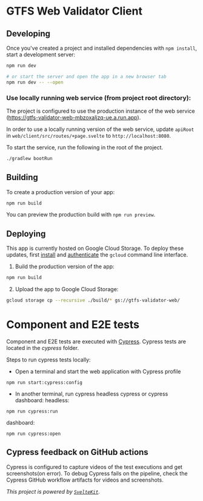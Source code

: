 # GTFS Web Validator Client

## Developing

Once you've created a project and installed dependencies with `npm install`, start a development server:

```bash
npm run dev

# or start the server and open the app in a new browser tab
npm run dev -- --open
```
### Use locally running web service (from project root directory):

The project is configured to use the production instance of the web service (https://gtfs-validator-web-mbzoxaljzq-ue.a.run.app).

In order to use a locally running version of the web service, update `apiRoot` in `web/client/src/routes/+page.svelte` to `http://localhost:8080`.

To start the service, run the following in the root of the project.

```bash
./gradlew bootRun
```

## Building

To create a production version of your app:

```bash
npm run build
```

You can preview the production build with `npm run preview`.

## Deploying

This app is currently hosted on Google Cloud Storage. To deploy these updates, first [install](https://cloud.google.com/sdk/docs/install-sdk) and [authenticate](https://cloud.google.com/sdk/gcloud/reference/auth) the `gcloud` command line interface.

1. Build the production version of the app:

```bash
npm run build
```

2. Upload the app to Google Cloud Storage:

```bash
gcloud storage cp --recursive ./build/* gs://gtfs-validator-web/
```

# Component and E2E tests

Component and E2E tests are executed with [Cypress](https://docs.cypress.io/). Cypress tests are located in the _cypress_ folder.

Steps to run cypress tests locally:
 - Open a terminal and start the web application with Cypress profile
 ```
 npm run start:cypress:config
 ```
 - In another terminal, run cypress headless cypress or cypress dashboard:
 headless:
 ```
npm run cypress:run
 ```
dashboard:
 ```
npm run cypress:open
 ```

## Cypress feedback on GitHub actions

Cypress is configured to capture videos of the test executions and get screenshots(on error). To debug Cypress fails on the pipeline, check the Cypress GitHub workflow artifacts for videos and screenshots.

*This project is powered by [`SvelteKit`](https://kit.svelte.dev/).*

